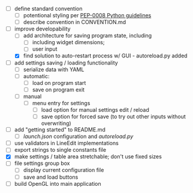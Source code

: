 - [ ] define standard convention
    - [ ] potentional styling per [PEP-0008 Python guidelines]( https://www.python.org/dev/peps/pep-0008/)
    - [ ] describe convention in CONVENTION.md
- [ ] improve developability
    - [ ] add architecture for saving program state, including
        - [ ] including widget dimensions;
        - [ ] user input
    - [X] find solution to auto-restart process w/ GUI - autoreload.py added
- [ ] add settings saving / loading functionality
    - [ ] serialize data with YAML
    - [ ] automatic:   
        - [ ] load on program start
        - [ ] save on program exit
    - [ ] manual
        - [ ] menu entry for settings
            - [ ] load option for manual settings edit / reload
            - [ ] save option for forced save (to try out other inputs without overwriting)
- [ ] add "getting started" to README.md
    - [ ] *launch.json* configuration and *autoreload.py*
- [ ] use validators in LineEdit implementations
- [ ] export strings to single constants file
- [X] make settings / table area stretchable; don't use fixed sizes
- [ ] file settings group box
    - [ ] display current configuration file
    - [ ] save and load buttons
- [ ] build OpenGL into main application
